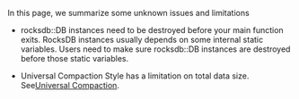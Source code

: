 In this page, we summarize some unknown issues and limitations

* rocksdb::DB instances need to be destroyed before your main function exits. RocksDB instances usually depends on some internal static variables. Users need to make sure rocksdb::DB instances are destroyed before those static variables.

* Universal Compaction Style has a limitation on total data size. See[Universal Compaction](https://github.com/facebook/rocksdb/wiki/Universal-Compaction).